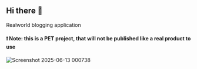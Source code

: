 ## Hi there 👋

Realworld blogging application

#### ❗️ Note: this is a PET project, that will not be published like a real product to use

![Screenshot 2025-06-13 000738](https://github.com/user-attachments/assets/d8ab88b3-d403-485a-8903-0d4a6cf174bc)
